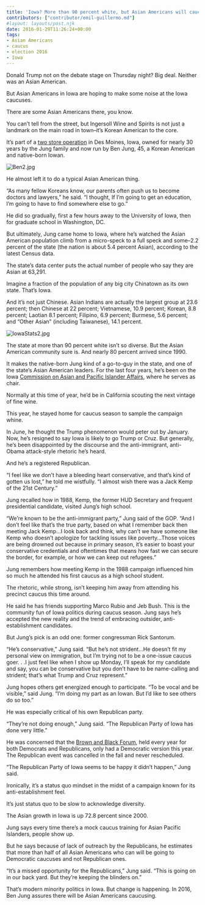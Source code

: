 ```yaml
---
title: 'Iowa? More than 90 percent white, but Asian Americans will caucus in Election 2016'
contributors: ["contributor/emil-guillermo.md"]
#layout: layouts/post.njk
date: 2016-01-29T11:26:24+00:00
tags:
- Asian Americans
- caucus
- election 2016
- Iowa
---
```


Donald Trump not on the debate stage on Thursday night? Big deal. Neither was an
Asian American.

But Asian Americans in Iowa are hoping to make some noise at the Iowa caucuses.

There are some Asian Americans there, you know.

You can’t tell from the street, but Ingersoll Wine and Spirits is not just a
landmark on the main road in town–it’s Korean American to the core.

It’s part of a [two store
operation](https://www.google.com/maps/place/Ingersoll+Wine+%26+Spirits/@41.5863129,-93.6646528,3a,75y,181.59h,90t/data=!3m6!1e1!3m4!1seXC7xiExyY7kBMaBOOYkcg!2e0!7i13312!8i6656!4m2!3m1!1s0x0:0xf9e22d69b817307!6m1!1e1)
in Des Moines, Iowa, owned for nearly 30 years by the Jung family and now run by
Ben Jung, 45, a Korean American and native-born Iowan.

![Ben2.jpg](/uploads/Ben2.jpg)

He almost left it to do a typical Asian American thing.

“As many fellow Koreans know, our parents often push us to become doctors and
lawyers,” he said. “I thought, If I’m going to get an education, I’m going to
have to find somewhere else to go.”

He did so gradually, first a few hours away to the University of Iowa, then for
graduate school in Washington, DC.

But ultimately, Jung came home to Iowa, where he’s watched the Asian American
population climb from a micro-speck to a full speck and some–2.2 percent of the
state (the nation is about 5.4 percent Asian), according to the latest Census
data.

The state’s data center puts the actual number of people who say they are Asian
at 63,291.

Imagine a fraction of the population of any big city Chinatown as its own
state. That’s Iowa.

And it’s not just Chinese. Asian Indians are actually the largest group at
23.6 percent; then Chinese at 22 percent; Vietnamese, 10.9 percent; Korean,
8.8 percent; Laotian 8.1 percent; Filipino, 6.9 percent; Burmese, 5.6 percent;
and “Other Asian” (including Taiwanese), 14.1 percent.

![IowaStats2.jpg](/uploads/IowaStats2.jpg)

The state at more than 90 percent white isn’t so diverse. But the Asian American
community sure is. And nearly 80 percent arrived since 1990.

It makes the native-born Jung kind of a go-to-guy in the state, and one of the
state’s Asian American leaders. For the last four years, he’s been on the Iowa
[Commission on Asian and Pacific Islander
Affairs](https://humanrights.iowa.gov/cas/capi/commission), where he serves as
chair.

Normally at this time of year, he’d be in California scouting the next vintage
of fine wine.

This year, he stayed home for caucus season to sample the campaign whine.

In June, he thought the Trump phenomenon would peter out by January. Now, he’s
resigned to say Iowa is likely to go Trump or Cruz. But generally, he’s been
disappointed by the discourse and the anti-immigrant, anti-Obama attack-style
rhetoric he’s heard.

And he’s a registered Republican.

“I feel like we don’t have a bleeding heart conservative, and that’s kind of
gotten us lost,” he told me wistfully. “I almost wish there was a Jack Kemp of
the 21st Century.”

Jung recalled how in 1988, Kemp, the former HUD Secretary and frequent
presidential candidate, visited Jung’s high school.

“We’re known to be the anti-immigrant party,” Jung said of the GOP. “And I don’t
feel like that’s the true party, based on what I remember back then meeting Jack
Kemp…I look back and think, why can’t we have someone like Kemp who doesn’t
apologize for tackling issues like poverty…Those voices are being drowned
out because in primary season, it’s easier to boast your conservative
credentials and oftentimes that means how fast we can secure the border, for
example, or how we can keep out refugees.”

Jung remembers how meeting Kemp in the 1988 campaign influenced him so much he
attended his first caucus as a high school student.

The rhetoric, while strong, isn’t keeping him away from attending his precinct
caucus this time around.

He said he has friends supporting Marco Rubio and Jeb Bush. This is the
community fun of Iowa politics during caucus season. Jung says he’s accepted the
new reality and the trend of embracing outsider, anti-establishment candidates.

But Jung’s pick is an odd one: former congressman Rick Santorum.

“He’s conservative,” Jung said. “But he’s not strident…He doesn’t fit my
personal view on immigration, but I’m trying not to be a one-issue caucus goer. .
.I just feel like when I show up Monday, I’ll speak for my candidate and say,
you can be conservative but you don’t have to be name-calling and strident;
that’s what Trump and Cruz represent.”

Jung hopes others get energized enough to participate. “To be vocal and be
visible,” said Jung. “I’m doing my part as an Iowan. But I’d like to see others
do so too.”

He was especially critical of his own Republican party.

“They’re not doing enough,” Jung said. “The Republican Party of Iowa has done
very little.”

He was concerned that the [Brown and Black
Forum](https://brownandblackforum.org/), held every year for both Democrats and
Republicans, only had a Democratic version this year. The Republican event was
cancelled in the fall and never rescheduled.

“The Republican Party of Iowa seems to be happy it didn’t happen,” Jung said.

Ironically, it’s a status quo mindset in the midst of a campaign known for its
anti-establishment feel.

It’s just status quo to be slow to acknowledge diversity.

The Asian growth in Iowa is up 72.8 percent since 2000.

Jung says every time there’s a mock caucus training for Asian Pacific Islanders,
people show up.

But he says because of lack of outreach by the Republicans, he estimates that
more than half of all Asian Americans who can will be going to Democratic
caucuses and not Republican ones.

“It’s a missed opportunity for the Republicans,” Jung said. “This is going on in
our back yard. But they’re keeping the blinders on.”

That’s modern minority politics in Iowa. But change is happening. In 2016, Ben
Jung assures there will be Asian Americans caucusing.
